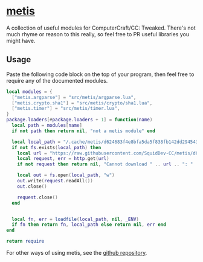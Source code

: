 # [metis][github]

A collection of useful modules for ComputerCraft/CC: Tweaked. There's not much rhyme or reason to this really, so feel
free to PR useful libraries you might have.

## Usage
Paste the following code block on the top of your program, then feel free to require any of the documented modules.

```lua
local modules = {
  ["metis.argparse"] = "src/metis/argparse.lua",
  ["metis.crypto.sha1"] = "src/metis/crypto/sha1.lua",
  ["metis.timer"] = "src/metis/timer.lua",
}
package.loaders[#package.loaders + 1] = function(name)
  local path = modules[name]
  if not path then return nil, "not a metis module" end

  local local_path = "/.cache/metis/d624683f4e8bfa5da5f838fb142dd294543b1cc4/" .. path
  if not fs.exists(local_path) then
    local url = "https://raw.githubusercontent.com/SquidDev-CC/metis/d624683f4e8bfa5da5f838fb142dd294543b1cc4/" .. path
    local request, err = http.get(url)
    if not request then return nil, "Cannot download " .. url .. ": " .. err end

    local out = fs.open(local_path, "w")
    out.write(request.readAll())
    out.close()

    request.close()
  end


  local fn, err = loadfile(local_path, nil, _ENV)
  if fn then return fn, local_path else return nil, err end
end

return require
```

For other ways of using metis, see the [github repository][github].


[github]: https://github.com/SquidDev-CC/metis "metis on GitHub"
